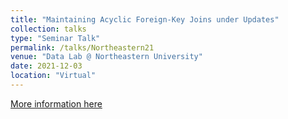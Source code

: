 ```yaml
---
title: "Maintaining Acyclic Foreign-Key Joins under Updates"
collection: talks
type: "Seminar Talk"
permalink: /talks/Northeastern21
venue: "Data Lab @ Northeastern University"
date: 2021-12-03
location: "Virtual"
---
```


[More information here](https://db.khoury.northeastern.edu/activities/)
